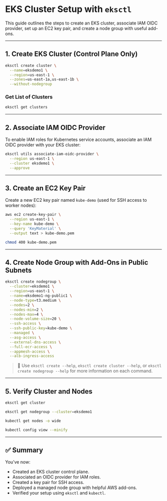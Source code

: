 # EKS Cluster Setup with `eksctl`

This guide outlines the steps to create an EKS cluster, associate IAM OIDC provider, set up an EC2 key pair, and create a node group with useful add-ons.

---

## 1. Create EKS Cluster (Control Plane Only)

```bash
eksctl create cluster \
  --name=eksdemo1 \
  --region=us-east-1 \
  --zones=us-east-1a,us-east-1b \
  --without-nodegroup
```

### Get List of Clusters

```bash
eksctl get clusters
```

---

## 2. Associate IAM OIDC Provider

To enable IAM roles for Kubernetes service accounts, associate an IAM OIDC provider with your EKS cluster:

```bash
eksctl utils associate-iam-oidc-provider \
  --region us-east-1 \
  --cluster eksdemo1 \
  --approve
```

---

## 3. Create an EC2 Key Pair

Create a new EC2 key pair named `kube-demo` (used for SSH access to worker nodes):

```bash
aws ec2 create-key-pair \
  --region us-east-1 \
  --key-name kube-demo \
  --query 'KeyMaterial' \
  --output text > kube-demo.pem

chmod 400 kube-demo.pem
```

---

## 4. Create Node Group with Add-Ons in Public Subnets

```bash
eksctl create nodegroup \
  --cluster=eksdemo1 \
  --region=us-east-1 \
  --name=eksdemo1-ng-public1 \
  --node-type=t3.medium \
  --nodes=2 \
  --nodes-min=2 \
  --nodes-max=4 \
  --node-volume-size=20 \
  --ssh-access \
  --ssh-public-key=kube-demo \
  --managed \
  --asg-access \
  --external-dns-access \
  --full-ecr-access \
  --appmesh-access \
  --alb-ingress-access
```

> 📘 Use `eksctl create --help`, `eksctl create cluster --help`, or `eksctl create nodegroup --help` for more information on each command.

---

## 5. Verify Cluster and Nodes

```bash
eksctl get cluster

eksctl get nodegroup --cluster=eksdemo1

kubectl get nodes -o wide

kubectl config view --minify
```

---

## ✅ Summary

You’ve now:
- Created an EKS cluster control plane.
- Associated an OIDC provider for IAM roles.
- Created a key pair for SSH access.
- Deployed a managed node group with helpful AWS add-ons.
- Verified your setup using `eksctl` and `kubectl`.
